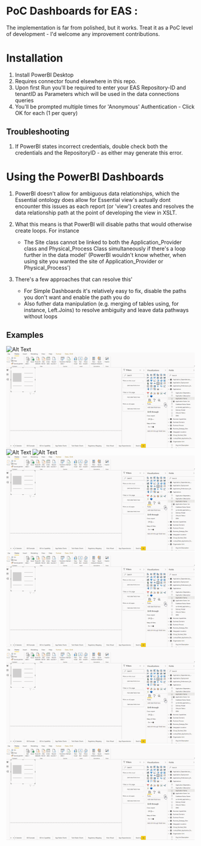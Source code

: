 # PoC Dashboards for EAS : 
The implementation is far from polished, but it works. Treat it as a PoC level of development - I'd welcome any improvement contributions.

# Installation 
1) Install PowerBI Desktop
2) Requires connector found elsewhere in this repo.
3) Upon first Run you'll be required to enter your EAS Repository-ID and tenantID as Parameters which will be used in the data connections queries
4) You'll be prompted multiple times for 'Anonymous' Authentication - Click OK for each (1 per query)

## Troubleshooting

1) If PowerBI states incorrect credentials, double check both the credentials and the RepositoryID - as either may generate this error.

# Using the PowerBI Dashboards

1) PowerBI doesn't allow for ambiguous data relationships, which the Essential ontology does allow for
	Essential view's actually dont encounter this issues as each report (or 'view') creates and resolves the data relationship path at the point of developing the view in XSLT.
	
2) What this means is that PowerBI will disable paths that would otherwise create loops. For instance
	* The Site class cannot be linked to both the Application_Provider class and Physical_Process Class simultaneously if there's a loop further in the data model' 
				(PowerBI wouldn't know whether, when using site you wanted the site of Application_Provider or Physical_Process')
3)  There's a few approaches that can resolve this'
	* For Simple Dashboards it's relatively easy to fix, disable the paths you don't want and enable the path you do
	* Also futher data manipulation (e.g. merging of tables using, for instance, Left.Joins) to resolve ambiguity and leave data pathways without loops

	
## Examples 

![Alt Text](https://github.com/{user}/{repo}/raw/Closch-PowerBI-readmeUpdate/connectors/PowerBI/PowerBI%20Templates/README_content/EA_PowerBI1.gif)
![Alt Text](https://raw.githubusercontent.com/C-Losch/essential-contributions/Closch-PowerBI-readmeUpdate/connectors/PowerBI/PowerBI%20Templates/README_content/EA_PowerBI1.gif)
![Alt Text](../README_content/EA_PowerBI1.gif?raw=true)
![Alt Text](../README_content/EA_PowerBI1.gif)
![Alt Text](./README_content/EA_PowerBI1.gif?raw=true)
![Alt Text](./README_content/EA_PowerBI1.gif)
![Alt Text](README_content/EA_PowerBI1.gif?raw=true)
![Alt Text](README_content/EA_PowerBI1.gif)